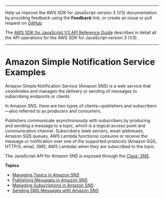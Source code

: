 --------

Help us improve the AWS SDK for JavaScript version 3 \(V3\) documentation by providing feedback using the **Feedback** link, or create an issue or pull request on [GitHub](https://github.com/awsdocs/aws-sdk-for-javascript-v3)\.

 The [AWS SDK for JavaScript V3 API Reference Guide](https://docs.aws.amazon.com/AWSJavaScriptSDK/v3/latest/index.html) describes in detail all the API operations for the AWS SDK for JavaScript version 3 \(V3\)\.

--------

# Amazon Simple Notification Service Examples<a name="sns-examples"></a>

Amazon Simple Notification Service \(Amazon SNS\) is a web service that coordinates and manages the delivery or sending of messages to subscribing endpoints or clients\. 

In Amazon SNS, there are two types of clients—publishers and subscribers—also referred to as producers and consumers\. 



Publishers communicate asynchronously with subscribers by producing and sending a message to a topic, which is a logical access point and communication channel\. Subscribers \(web servers, email addresses, Amazon SQS queues, AWS Lambda functions\) consume or receive the message or notification over one of the supported protocols \(Amazon SQS, HTTP/S, email, SMS, AWS Lambda\) when they are subscribed to the topic\. 

The JavaScript API for Amazon SNS is exposed through the [Class: SNS](https://docs.aws.amazon.com/AWSJavaScriptSDK/v3/latest/clients/client-sns/classes/sns.html)\. 

**Topics**
+ [Managing Topics in Amazon SNS](sns-examples-managing-topics.md)
+ [Publishing Messages in Amazon SNS](sns-examples-publishing-messages.md)
+ [Managing Subscriptions in Amazon SNS](sns-examples-subscribing-unubscribing-topics.md)
+ [Sending SMS Messages with Amazon SNS](sns-examples-sending-sms.md)